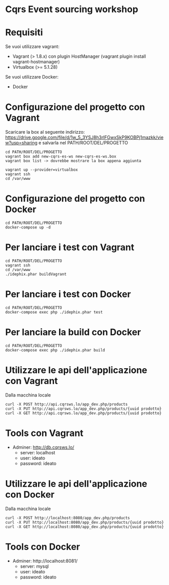 # Cqrs Event sourcing workshop


Requisiti
=

Se vuoi utilizzare vagrant:
- Vagrant (> 1.8.x) con plugin HostManager (vagrant plugin install vagrant-hostmanager)
- Virtualbox (>= 5.1.28)

Se vuoi utilizzare Docker:
- Docker

Configurazione del progetto con Vagrant
=======================================

Scaricare la box al seguente indirizzo: https://drive.google.com/file/d/1w_5_3YSJ8h3rlFGwxSkP9KOBPj1mazkk/view?usp=sharing 
e salvarla nel PATH/ROOT/DEL/PROGETTO

```
cd PATH/ROOT/DEL/PROGETTO
vagrant box add new-cqrs-es-ws new-cqrs-es-ws.box
vagrant box list -> dovrebbe mostrare la box appena aggiunta

vagrant up --provider=virtualbox
vagrant ssh
cd /var/www
```

Configurazione del progetto con Docker
======================================
 
```
cd PATH/ROOT/DEL/PROGETTO
docker-compose up -d
```

Per lanciare i test con Vagrant
===============================

```
cd PATH/ROOT/DEL/PROGETTO
vagrant ssh
cd /var/www
./idephix.phar buildVagrant
```

Per lanciare i test con Docker
===============================

```
cd PATH/ROOT/DEL/PROGETTO
docker-compose exec php ./idephix.phar test
```

Per lanciare la build con Docker
================================

```
cd PATH/ROOT/DEL/PROGETTO
docker-compose exec php ./idephix.phar build
```

Utilizzare le api dell'applicazione con Vagrant
==============================================

Dalla macchina locale

```
curl -X POST http://api.cqrsws.lo/app_dev.php/products
curl -X PUT http://api.cqrsws.lo/app_dev.php/products/{uuid prodotto}
curl -X GET http://api.cqrsws.lo/app_dev.php/products/{uuid prodotto}
```

Tools con Vagrant
================

- Adminer: http://db.cqrsws.lo/
    - server: localhost
    - user: ideato
    - password: ideato


Utilizzare le api dell'applicazione con Docker
==============================================

Dalla macchina locale

```
curl -X POST http://localhost:8080/app_dev.php/products
curl -X PUT http://localhost:8080/app_dev.php/products/{uuid prodotto}
curl -X GET http://localhost:8080/app_dev.php/products/{uuid prodotto}
```

Tools con Docker
================

- Adminer: http://localhost:8081/
    - server: mysql
    - user: ideato
    - password: ideato
